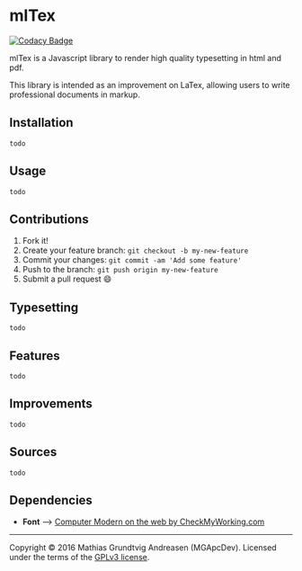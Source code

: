 # mlTex 
[![Codacy Badge](https://api.codacy.com/project/badge/Grade/c098136ef81345b78c480ee695314a21)](https://www.codacy.com/app/mgapcdev/mlTex?utm_source=github.com&amp;utm_medium=referral&amp;utm_content=MGApcDev/mlTex&amp;utm_campaign=Badge_Grade)

mlTex is a Javascript library to render high quality typesetting in html and pdf.

This library is intended as an improvement on LaTex, allowing users to write professional documents in markup.

## Installation
``todo``

## Usage
``todo``

## Contributions
1. Fork it!
2. Create your feature branch: `git checkout -b my-new-feature`
3. Commit your changes: `git commit -am 'Add some feature'`
4. Push to the branch: `git push origin my-new-feature`
5. Submit a pull request :smile:

## Typesetting
``todo``

## Features
``todo``

## Improvements
``todo``

## Sources
``todo``

## Dependencies
- **Font** -->  [Computer Modern on the web by CheckMyWorking.com](http://checkmyworking.com/cm-web-fonts/)

---

Copyright &copy; 2016 Mathias Grundtvig Andreasen (MGApcDev). Licensed under the terms of the [GPLv3 license](LICENSE.md).
